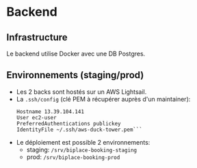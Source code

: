 # Backend

## Infrastructure

Le backend utilise Docker avec une DB Postgres.

## Environnements (staging/prod)

- Les 2 backs sont hostés sur un AWS Lightsail.
- La `.ssh/config` (clé PEM à récupérer auprès d'un maintainer):
  ```Host duck-tower
  Hostname 13.39.104.141
  User ec2-user
  PreferredAuthentications publickey
  IdentityFile ~/.ssh/aws-duck-tower.pem```
- Le déploiement est possible 2 environnements:
    - staging: `/srv/biplace-booking-staging`
    - prod: `/srv/biplace-booking-prod`